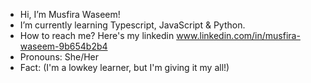-  Hi, I’m Musfira Waseem!
-  I’m currently learning Typescript, JavaScript & Python.  
-  How to reach me? Here's my linkedin www.linkedin.com/in/musfira-waseem-9b654b2b4
-  Pronouns: She/Her
-  Fact: (I'm a lowkey learner, but I'm giving it my all!)

<!---
02272006/02272006 is a ✨ special ✨ repository because its `README.md` (this file) appears on your GitHub profile.
You can click the Preview link to take a look at your changes.
--->
